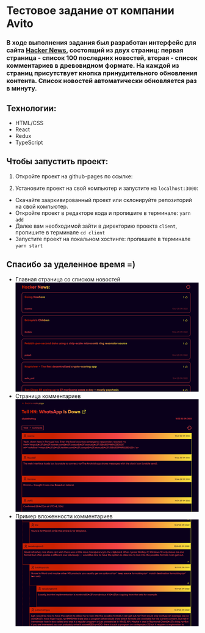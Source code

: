 # Тестовое задание от компании Avito

### В ходе выполнения задания был разработан интерфейс для сайта <a href="https://news.ycombinator.com/news">Hacker News</a>, состоящий из двух страниц: первая страница - список 100 последних новостей, вторая - список комментариев в древовидном формате. На каждой из страниц присутствует кнопка принудительного обновления контента. Список новостей автоматически обновляется раз в минуту.

## Технологии:
- HTML/CSS
- React
- Redux
- TypeScript

## Чтобы запустить проект:

1. Откройте проект на github-pages по ссылке:

2. Установите проект на свой компьютер и запустите на <code>localhost:3000</code>:
  - Скачайте заархивированный проект или склонируйте репозиторий на свой компьютер.
  - Откройте проект в редакторе кода и пропишите в терминале: <code>yarn add</code>
  - Далее вам необходимой зайти в директорию проекта <code>client</code>, пропишите в терминале <code>cd client</code>
  - Запустите проект на локальном хостинге: пропишите в терминале <code>yarn start</code>

## Спасибо за уделенное время =)
- Главная страница со списком новостей
![Иллюстрация к проекту](https://github.com/egorchh/avito-test-task/raw/master/src/assets/screens/1.png)
- Страница комментариев
![Иллюстрация к проекту](https://github.com/egorchh/avito-test-task/raw/master/src/assets/screens/2.png)
- Пример вложенности комментариев
![Иллюстрация к проекту](https://github.com/egorchh/avito-test-task/raw/master/src/assets/screens/3.png)

